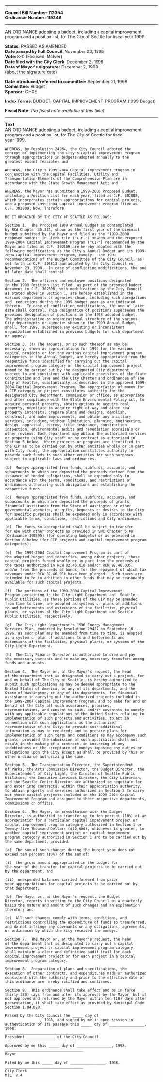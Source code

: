 * * * * *  
  
**Council Bill Number: [](#h0)[](#h2)112354**   
**Ordinance Number: 119246**  
  
* * * * *  
  
AN ORDINANCE adopting a budget, including a capital improvement program and a position list, for The City of Seattle for fiscal year 1999.  
  
**Status:** PASSED AS AMENDED   
**Date passed by Full Council:** November 23, 1998   
**Vote:** 8-0 (Excused: McIver)   
**Date filed with the City Clerk:** December 2, 1998   
**Date of Mayor's signature:** December 2, 1998   
[(about the signature date)](/~public/approvaldate.htm)   
  
  
**Date introduced/referred to committee:** September 21, 1998   
**Committee:** Budget   
**Sponsor:** CHOE   
  
**Index Terms:** BUDGET, CAPITAL-IMPROVEMENT-PROGRAM (1999 Budget)  
  
**Fiscal Note:** *(No fiscal note available at this time)*  
  
* * * * *  
  
**Text**  
    AN ORDINANCE adopting a budget, including a capital improvement  
    program and a position list, for The City of Seattle for fiscal  
    year 1999.  
  
    WHEREAS, by Resolution 24964, the City Council adopted the  
    concept of implementing the City's Capital Improvement Program  
    through appropriations in budgets adopted annually to the  
    greatest extent feasible; and  
  
    WHEREAS, the City's 1999-2004 Capital Improvement Program in  
    conjunction with the Capital Facilities, Utility and  
    Transportation Elements of the Comprehensive Plan are in  
    accordance with the State Growth Management Act; and  
  
    WHEREAS, the Mayor has submitted a 1999-2000 Proposed Budget,  
    including a Position List for each year, filed as C.F. 302808,  
    which incorporates certain appropriations for capital projects,  
    and a proposed 1999-2004 Capital Improvement Program filed as  
    C.F. 302809; Now, Therefore,  
  
    BE IT ORDAINED BY THE CITY OF SEATTLE AS FOLLOWS:  
  
    Section 1.  The Proposed 1999 Annual Budget as contemplated  
    by RCW Chapter 35.32A, shown as the first year of the biennial  
    budget submitted by the Mayor and filed as the "1999-2000  
    Proposed Budget" in Clerk File ("C.F.") 302808 and the Proposed  
    1999-2004 Capital Improvement Program ("CIP") recommended by the  
    Mayor and filed as C.F. 302809 are hereby adopted with the  
    following modifications as the City's Annual Budget and its 1999-  
    2004 Capital Improvement Program, namely:  The 1999  
    recommendations of the Budget Committee of the City Council, as  
    set forth in C.F. 302813 and adopted by the City Council on  
    November 23, 1998.  In case of conflicting modifications, the one  
    of later date shall control.  
  
    Section 2.  The officers and employee positions designated  
    in the 1999 Position List filed  as part of the proposed budget  
    document in C.F. 302808, with modifications by the City Council  
    as stated above in Section 1, are hereby established in the  
    various departments or agencies shown, including such abrogations  
    and  reductions during the 1999 budget year as are indicated  
    therein.  In case of conflicting modifications, the one of later  
    date shall control. This designation of positions supersedes the  
    previous designation of positions in the 1998 adopted budget.  
    The administrative or organizational structure of the various  
    City departments or agencies shown in the 1999 Annual Budget  
    shall, for 1999, supersede any existing or inconsistent  
    organization established in previous budgets for such department  
    or agency.  
  
    Section 3. (a) The amounts, or so much thereof as may be  
    necessary, shown as appropriations for 1999 for the various  
    capital projects or for the various capital improvement program  
    categories in the Annual Budget, are hereby appropriated from the  
    respective funds identified for carrying out the capital  
    improvement program category or the capital improvement project  
    named to be carried out by the designated City department,  
    subject to and consistent with applicable provisions of the State  
    Constitution and laws and the City Charter and ordinances of The  
    City of Seattle, substantially as described in the approved 1999-  
    2004 Capital Improvement Program. The appropriation of money for  
    a CIP category or project constitutes authority for the  
    designated City department, commission or office, as appropriate  
    and after compliance with the State Environmental Policy Act, to  
    acquire personal property, obtain options to acquire real  
    property, negotiate to acquire right-of-way and other real  
    property interests, prepare plans and designs, demolish,  
    construct, and make improvements, and obtain any ancillary  
    services, including, without limitation, planning, engineering,  
    design, appraisal, escrow, title insurance, construction  
    inspection, environmental audits and remediation appraisals or  
    other reviews. Each department may obtain the authorized services  
    or property using City staff or by contract as authorized in  
    Section 5 below.  Where projects or programs are identified in  
    the CIP as to be carried out by other entities wholly or in part  
    with City funds, the appropriation constitutes authority to  
    provide such funds to such other entities for such purposes,  
    subject to applicable laws and ordinances.  
  
    (b)  Moneys appropriated from funds, subfunds, accounts, and  
    subaccounts in which are deposited the proceeds derived from the  
    issuance of bonded obligations, shall be expended only in  
    accordance with the terms, conditions, and restrictions of  
    ordinances authorizing such obligations and establishing the  
    respective funds.  
  
    (c)  Moneys appropriated from funds, subfunds, accounts, and  
    subaccounts in which are deposited the proceeds of grants,  
    financial assistance from the State of Washington or other  
    governmental agencies, or gifts, bequests or devises to the City  
    for specific purposes shall be expended only in accordance with  
    applicable terms, conditions, restrictions and City ordinances.  
  
    (d)  The funds so appropriated shall be subject to transfer  
    for use with other projects as provided in SMC Chapter 5.08  
    (Ordinance 100895) (for operating budgets) or as provided in  
    Section 6 below (for CIP projects and capital improvement program  
    categories).  
  
    (e)  The 1999-2004 Capital Improvement Program is part of  
    the adopted budget and identifies, among other projects, those  
    capital projects funded wholly or in part from the proceeds of  
    the taxes authorized in RCW 82.46.010 and/or RCW 82.46.035,  
    and/or from the proceeds of bonds, for the repayment of which tax  
    revenues under RCW 82.46.010 have been pledged.  Such taxes are  
    intended to be in addition to other funds that may be reasonably  
    available for such capital projects.  
  
    (f)  The portions of the 1999-2004 Capital Improvement  
    Program pertaining to the City Light Department and  Seattle  
    Public Utilities, as those portions of the CIP may be amended  
    from time to time, are adopted as systems or plans of additions  
    to and betterments and extensions of the facilities, physical  
    plants, or systems of the City Light Department and Seattle  
    Public Utilities, respectively.  
  
    (g)  The City Light Department's 1996 Energy Management  
    Services Plan, endorsed by Resolution 29427 on September 16,  
    1996, as such plan may be amended from time to time, is adopted  
    as a system or plan of additions to and betterments and  
    extensions of the facilities, physical plants, or systems of the  
    City Light Department.  
  
    (h)  The City Finance Director is authorized to draw and pay  
    the necessary warrants and to make any necessary transfers among  
    funds and accounts.  
  
    Section 4.  The Mayor or, at the Mayor's request, the head  
    of the department that is designated to carry out a project, for  
    and on behalf of The City of Seattle, is hereby authorized to  
    submit such applications as may be deemed appropriate to the  
    United States of America, or any of its departments, and the  
    State of Washington, or any of its departments, for financial  
    assistance in carrying out the authorized projects included in  
    the 1999-2004 Capital Improvement Program, and to make for and on  
    behalf of the City all such assurances, promises,  
    representations, and consent to suit, and/or covenants to comply  
    with any applicable regulations of the United States relating to  
    implementation of such projects and activities; to act in  
    connection with such applications as the authorized  
    representative of the City; to provide such additional  
    information as may be required; and to prepare plans for  
    implementation of such terms and conditions as may accompany such  
    grants; provided the submission of such application shall not  
    result in the making of a contract, in incurring of any  
    indebtedness or the acceptance of moneys imposing any duties or  
    obligations upon the City except as shall be provided by this or  
    other ordinance authorizing the same.  
  
    Section 5.  The Transportation Director, the Superintendent  
    of Parks, the Arts Commission Director, the Budget Director, the  
    Superintendent of City Light, the Director of Seattle Public  
    Utilities, the Executive Services Director, the City Librarian,  
    and the Seattle Center Director are authorized to negotiate for  
    and enter into contracts, within their appropriation authority,  
    to obtain property and services authorized in Section 3 to carry  
    out those capital projects included in the 1999-2004 Capital  
    Improvement Program and assigned to their respective departments,  
    commissions or offices.  
  
    Section 6.  The Mayor, in consultation with the Budget  
    Director, is authorized to transfer up to ten percent (10%) of an  
    appropriation for a particular capital improvement project or  
    capital improvement program category authorized in Section 1 or  
    Twenty-five Thousand Dollars ($25,000), whichever is greater, to  
    another capital improvement project or capital improvement  
    program category authorized in Section 1 and to be carried out by  
    the same department, provided:  
  
    (a)  The sum of such changes during the budget year does not  
    exceed ten percent (10%) of the sum of:  
  
    (i)  the gross amount appropriated in the budget for  
    the year of the transfer for capital projects to be carried out  
    by the department, and  
  
    (ii)  unexpended balances carried forward from prior  
    year appropriations for capital projects to be carried out by  
    that department;  
  
    (b)  The Mayor or, at the Mayor's request, the Budget  
    Director, reports in writing to the City Council on a quarterly  
    basis the nature and amount of such changes and an explanation  
    therefor; and  
  
    (c)  All such changes comply with terms, conditions, and  
    restrictions controlling the expenditure of funds so transferred,  
    and do not infringe any covenants or any obligations, agreements,  
    or ordinances by which the City received the moneys.  
  
    Section 7.  The Mayor or, at the Mayor's request, the head  
    of the department that is designated to carry out a capital  
    improvement project or capital improvement program category,  
    shall maintain a clear and definitive audit trail for each  
    capital improvement project or for each project in a capital  
    improvement program category.  
  
    Section 8.  Preparation of plans and specifications, the  
    execution of other contracts, and expenditures made or authorized  
    consistent with the authority and prior to the effective date of  
    this ordinance are hereby ratified and confirmed.  
  
    Section 9.  This ordinance shall take effect and be in force  
    thirty (30) days from and after its approval by the Mayor, but if  
    not approved and returned by the Mayor within ten (10) days after  
    presentation, it shall take effect as provided by Municipal Code  
    Section 1.04.020.  
  
    Passed by the City Council the _____ day of  
    ________________, 1998, and signed by me in open session in  
    authentication of its passage this _____ day of ________________,  
    1998.  
    _____________________________________  
    President _____________ of the City Council  
  
    Approved by me this _____ day of ________________, 1998.  
    ____________________________________  
    Mayor  
  
    Filed by me this _____ day of ________________, 1998.  
    ____________________________________  
    City Clerk  
    M(L  v.4  
